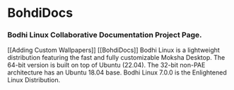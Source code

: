 # BohdiDocs
### Bodhi Linux Collaborative Documentation Project Page.

[[Adding Custom Wallpapers]]
	[[BohdiDocs]]
Bodhi Linux is a lightweight distribution featuring the fast and fully customizable Moksha Desktop. The 64-bit version is built on top of Ubuntu (22.04). The 32-bit non-PAE architecture has an Ubuntu 18.04 base. Bodhi Linux 7.0.0 is the Enlightened Linux Distribution.


